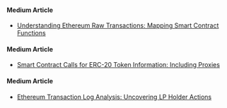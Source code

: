 #### Medium Article
- [Understanding Ethereum Raw Transactions: Mapping Smart Contract Functions](https://medium.com/@sugath.mudali/understanding-ethereum-raw-transactions-mapping-smart-contract-functions-e92b3c01ff41)

#### Medium Article
- [Smart Contract Calls for ERC-20 Token Information: Including Proxies](https://medium.com/@sugath.mudali/smart-contract-calls-for-erc-20-token-information-including-proxies-0ef2ebeec733)

#### Medium Article
- [Ethereum Transaction Log Analysis: Uncovering LP Holder Actions](https://medium.com/@sugath.mudali/ethereum-transaction-log-analysis-uncovering-lp-holder-actions-d6d679752357)
